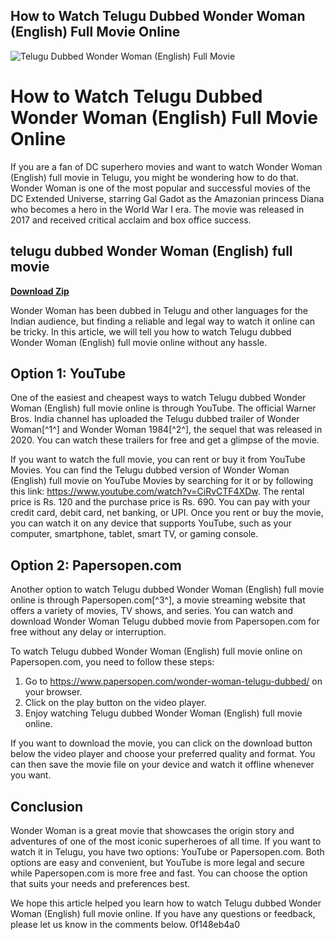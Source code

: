## How to Watch Telugu Dubbed Wonder Woman (English) Full Movie Online

 
![Telugu Dubbed Wonder Woman (English) Full Movie](https://i.ytimg.com/vi/5gVY4ztzWI4/maxresdefault.jpg)

 
# How to Watch Telugu Dubbed Wonder Woman (English) Full Movie Online
  
If you are a fan of DC superhero movies and want to watch Wonder Woman (English) full movie in Telugu, you might be wondering how to do that. Wonder Woman is one of the most popular and successful movies of the DC Extended Universe, starring Gal Gadot as the Amazonian princess Diana who becomes a hero in the World War I era. The movie was released in 2017 and received critical acclaim and box office success.
 
## telugu dubbed Wonder Woman (English) full movie


[**Download Zip**](https://www.google.com/url?q=https%3A%2F%2Fcinurl.com%2F2tL7Fs&sa=D&sntz=1&usg=AOvVaw3ZyPsS7g8oZhmqzA-h436Z)

  
Wonder Woman has been dubbed in Telugu and other languages for the Indian audience, but finding a reliable and legal way to watch it online can be tricky. In this article, we will tell you how to watch Telugu dubbed Wonder Woman (English) full movie online without any hassle.
  
## Option 1: YouTube
  
One of the easiest and cheapest ways to watch Telugu dubbed Wonder Woman (English) full movie online is through YouTube. The official Warner Bros. India channel has uploaded the Telugu dubbed trailer of Wonder Woman[^1^] and Wonder Woman 1984[^2^], the sequel that was released in 2020. You can watch these trailers for free and get a glimpse of the movie.
  
If you want to watch the full movie, you can rent or buy it from YouTube Movies. You can find the Telugu dubbed version of Wonder Woman (English) full movie on YouTube Movies by searching for it or by following this link: https://www.youtube.com/watch?v=CiRvCTF4XDw. The rental price is Rs. 120 and the purchase price is Rs. 690. You can pay with your credit card, debit card, net banking, or UPI. Once you rent or buy the movie, you can watch it on any device that supports YouTube, such as your computer, smartphone, tablet, smart TV, or gaming console.
  
## Option 2: Papersopen.com
  
Another option to watch Telugu dubbed Wonder Woman (English) full movie online is through Papersopen.com[^3^], a movie streaming website that offers a variety of movies, TV shows, and series. You can watch and download Wonder Woman Telugu dubbed movie from Papersopen.com for free without any delay or interruption.
  
To watch Telugu dubbed Wonder Woman (English) full movie online on Papersopen.com, you need to follow these steps:
  
1. Go to https://www.papersopen.com/wonder-woman-telugu-dubbed/ on your browser.
2. Click on the play button on the video player.
3. Enjoy watching Telugu dubbed Wonder Woman (English) full movie online.

If you want to download the movie, you can click on the download button below the video player and choose your preferred quality and format. You can then save the movie file on your device and watch it offline whenever you want.
  
## Conclusion
  
Wonder Woman is a great movie that showcases the origin story and adventures of one of the most iconic superheroes of all time. If you want to watch it in Telugu, you have two options: YouTube or Papersopen.com. Both options are easy and convenient, but YouTube is more legal and secure while Papersopen.com is more free and fast. You can choose the option that suits your needs and preferences best.
  
We hope this article helped you learn how to watch Telugu dubbed Wonder Woman (English) full movie online. If you have any questions or feedback, please let us know in the comments below.
 0f148eb4a0
